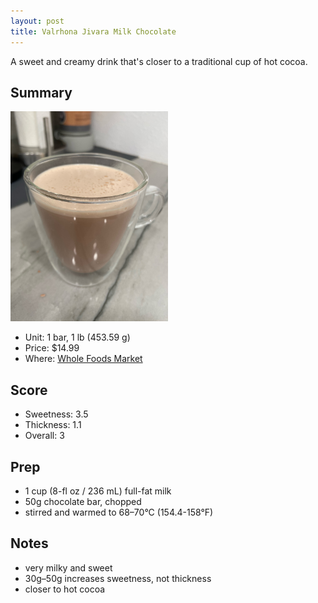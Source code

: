 ```yaml
---
layout: post
title: Valrhona Jivara Milk Chocolate
---
```


A sweet and creamy drink that's closer to a traditional cup of hot cocoa.

<!--excerpt-->

Summary
-------

<img src="/images/valrhona-jivara-3.jpg" width="50%" height="50%" alt="valrhona jivara milk chocolate" />

* Unit: 1 bar, 1 lb (453.59 g)
* Price: $14.99
* Where: [Whole Foods Market](https://www.wholefoodsmarket.com/)

Score
-----
- Sweetness: 3.5
- Thickness: 1.1
- Overall: 3

Prep
----

- 1 cup (8-fl oz / 236 mL) full-fat milk
- 50g chocolate bar, chopped
- stirred and warmed to 68–70°C (154.4-158°F)

Notes
-----
- very milky and sweet
- 30g–50g increases sweetness, not thickness
- closer to hot cocoa 
